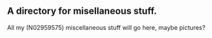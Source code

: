 ## A directory for misellaneous stuff. 
All my (N02959575) miscellaneous stuff will go here, maybe pictures?
